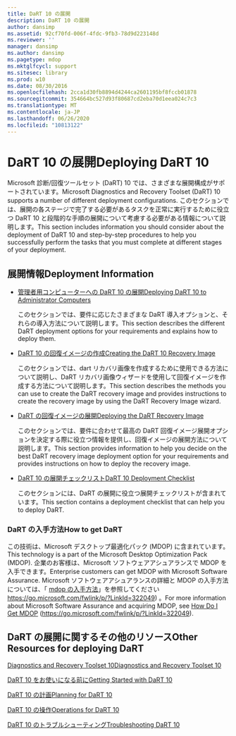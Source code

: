 ```yaml
---
title: DaRT 10 の展開
description: DaRT 10 の展開
author: dansimp
ms.assetid: 92cf70fd-006f-4fdc-9fb3-78d9d223148d
ms.reviewer: ''
manager: dansimp
ms.author: dansimp
ms.pagetype: mdop
ms.mktglfcycl: support
ms.sitesec: library
ms.prod: w10
ms.date: 08/30/2016
ms.openlocfilehash: 2cca1d30fb8894d4244ca2601195bf8fccb01878
ms.sourcegitcommit: 354664bc527d93f80687cd2eba70d1eea024c7c3
ms.translationtype: MT
ms.contentlocale: ja-JP
ms.lasthandoff: 06/26/2020
ms.locfileid: "10813122"
---
```

# <span data-ttu-id="edae2-103">DaRT 10 の展開</span><span class="sxs-lookup"><span data-stu-id="edae2-103">Deploying DaRT 10</span></span>


<span data-ttu-id="edae2-104">Microsoft 診断/回復ツールセット (DaRT) 10 では、さまざまな展開構成がサポートされています。</span><span class="sxs-lookup"><span data-stu-id="edae2-104">Microsoft Diagnostics and Recovery Toolset (DaRT) 10 supports a number of different deployment configurations.</span></span> <span data-ttu-id="edae2-105">このセクションでは、展開の各ステージで完了する必要があるタスクを正常に実行するために役立つ DaRT 10 と段階的な手順の展開について考慮する必要がある情報について説明します。</span><span class="sxs-lookup"><span data-stu-id="edae2-105">This section includes information you should consider about the deployment of DaRT 10 and step-by-step procedures to help you successfully perform the tasks that you must complete at different stages of your deployment.</span></span>

## <span data-ttu-id="edae2-106">展開情報</span><span class="sxs-lookup"><span data-stu-id="edae2-106">Deployment Information</span></span>


-   [<span data-ttu-id="edae2-107">管理者用コンピューターへの DaRT 10 の展開</span><span class="sxs-lookup"><span data-stu-id="edae2-107">Deploying DaRT 10 to Administrator Computers</span></span>](deploying-dart-10-to-administrator-computers.md)

    <span data-ttu-id="edae2-108">このセクションでは、要件に応じたさまざまな DaRT 導入オプションと、それらの導入方法について説明します。</span><span class="sxs-lookup"><span data-stu-id="edae2-108">This section describes the different DaRT deployment options for your requirements and explains how to deploy them.</span></span>

-   [<span data-ttu-id="edae2-109">DaRT 10 の回復イメージの作成</span><span class="sxs-lookup"><span data-stu-id="edae2-109">Creating the DaRT 10 Recovery Image</span></span>](creating-the-dart-10-recovery-image.md)

    <span data-ttu-id="edae2-110">このセクションでは、dart リカバリ画像を作成するために使用できる方法について説明し、DaRT リカバリ画像ウィザードを使用して回復イメージを作成する方法について説明します。</span><span class="sxs-lookup"><span data-stu-id="edae2-110">This section describes the methods you can use to create the DaRT recovery image and provides instructions to create the recovery image by using the DaRT Recovery Image wizard.</span></span>

-   [<span data-ttu-id="edae2-111">DaRT の回復イメージの展開</span><span class="sxs-lookup"><span data-stu-id="edae2-111">Deploying the DaRT Recovery Image</span></span>](deploying-the-dart-recovery-image-dart-10.md)

    <span data-ttu-id="edae2-112">このセクションでは、要件に合わせて最高の DaRT 回復イメージ展開オプションを決定する際に役立つ情報を提供し、回復イメージの展開方法について説明します。</span><span class="sxs-lookup"><span data-stu-id="edae2-112">This section provides information to help you decide on the best DaRT recovery image deployment option for your requirements and provides instructions on how to deploy the recovery image.</span></span>

-   [<span data-ttu-id="edae2-113">DaRT 10 の展開チェックリスト</span><span class="sxs-lookup"><span data-stu-id="edae2-113">DaRT 10 Deployment Checklist</span></span>](dart-10-deployment-checklist.md)

    <span data-ttu-id="edae2-114">このセクションには、DaRT の展開に役立つ展開チェックリストが含まれています。</span><span class="sxs-lookup"><span data-stu-id="edae2-114">This section contains a deployment checklist that can help you to deploy DaRT.</span></span>

### <span data-ttu-id="edae2-115">DaRT の入手方法</span><span class="sxs-lookup"><span data-stu-id="edae2-115">How to get DaRT</span></span>

<span data-ttu-id="edae2-116">この技術は、Microsoft デスクトップ最適化パック (MDOP) に含まれています。</span><span class="sxs-lookup"><span data-stu-id="edae2-116">This technology is a part of the Microsoft Desktop Optimization Pack (MDOP).</span></span> <span data-ttu-id="edae2-117">企業のお客様は、Microsoft ソフトウェアアシュアランスで MDOP を入手できます。</span><span class="sxs-lookup"><span data-stu-id="edae2-117">Enterprise customers can get MDOP with Microsoft Software Assurance.</span></span> <span data-ttu-id="edae2-118">Microsoft ソフトウェアアシュアランスの詳細と MDOP の入手方法については、「 [mdop の入手方法](https://go.microsoft.com/fwlink/p/?LinkId=322049)」を参照してください https://go.microsoft.com/fwlink/p/?LinkId=322049) 。</span><span class="sxs-lookup"><span data-stu-id="edae2-118">For more information about Microsoft Software Assurance and acquiring MDOP, see [How Do I Get MDOP](https://go.microsoft.com/fwlink/p/?LinkId=322049) (https://go.microsoft.com/fwlink/p/?LinkId=322049).</span></span>

## <span data-ttu-id="edae2-119">DaRT の展開に関するその他のリソース</span><span class="sxs-lookup"><span data-stu-id="edae2-119">Other Resources for deploying DaRT</span></span>


[<span data-ttu-id="edae2-120">Diagnostics and Recovery Toolset 10</span><span class="sxs-lookup"><span data-stu-id="edae2-120">Diagnostics and Recovery Toolset 10</span></span>](index.md)

[<span data-ttu-id="edae2-121">DaRT 10 をお使いになる前に</span><span class="sxs-lookup"><span data-stu-id="edae2-121">Getting Started with DaRT 10</span></span>](getting-started-with-dart-10.md)

[<span data-ttu-id="edae2-122">DaRT 10 の計画</span><span class="sxs-lookup"><span data-stu-id="edae2-122">Planning for DaRT 10</span></span>](planning-for-dart-10.md)

[<span data-ttu-id="edae2-123">DaRT 10 の操作</span><span class="sxs-lookup"><span data-stu-id="edae2-123">Operations for DaRT 10</span></span>](operations-for-dart-10.md)

[<span data-ttu-id="edae2-124">DaRT 10 のトラブルシューティング</span><span class="sxs-lookup"><span data-stu-id="edae2-124">Troubleshooting DaRT 10</span></span>](troubleshooting-dart-10.md)

 

 





